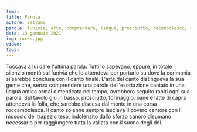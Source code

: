 ```yaml
---
tema:
title: Parola
autore: Satyamo
parole: funivia, arte, comprendere, lingue, prosciutto, rocambolesco, trapezio
data: 13 gennaio 2021
img: rocks.jpg
video: 
tags: 
---
```

Toccava a lui dare l'ultima parola.  Tutti lo sapevano, eppure, in totale silenzio montò sul funivia che lo attendeva per portarlo su dove la cerimonia si sarebbe conclusa con il canto finale.  L'arte del canto distingueva la sua gente che, senza comprendere una parole dell'esortazione cantato in una lingua antica ormai dimenticata nel tempo, avrebbero seguito rapiti ogni sua parola.  Sul tavolo giù in basso, prosciutto, formaggio, pane e latte di capra attendeva la folla, che sarebbe discesa dal monte in una corsa roccambolesca. Il canto solenne sempre lasciava il povero cantore con il muscolo del trapezio teso, indolenzito dallo sforzo canoro disumano necessario per raggiungere tutta la vallata con il suono degli dei.